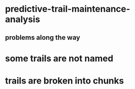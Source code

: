 # predictive-trail-maintenance-analysis

## problems along the way

# some trails are not named
# trails are broken into chunks 

